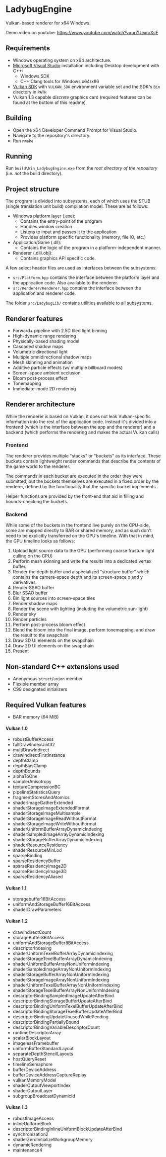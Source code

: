 # LadybugEngine
Vulkan-based renderer for x64 Windows.

Demo video on youtube: https://www.youtube.com/watch?v=urZUexrxXsE

## Requirements
- Windows operating system on x64 architecture.
- [Microsoft Visual Studio](https://visualstudio.microsoft.com/downloads/) installation including Desktop development with C++:
    - Windows SDK
    - C++ Clang tools for Windows x64/x86
- [Vulkan SDK](https://www.lunarg.com/vulkan-sdk/) with `VULKAN_SDK` environment variable set and the SDK's `Bin` directory in `PATH`
- Vulkan 1.3 capable _discrete_ graphics card (required features can be found at the bottom of this readme)
## Building
- Open the x64 Developer Command Prompt for Visual Studio.
- Navigate to the repository's directory.
- Run `nmake`
## Running
Run `build\Win_LadybugEngine.exe` from the _root directory of the repository_ (i.e. _not_ the build directory).

## Project structure
The program is divided into subsystems, each of which uses the STUB (single translation unit build) compilation model. These are as follows:
- Windows platform layer (.exe): 
    - Contains the entry-point of the program
    - Handles window creation
    - Listens to input and passes it to the application
    - Provides platform specific functionality (memory, file IO, etc.)
- Application/Game (.dll):
    - Contains the logic of the program in a platform-independent manner.
- Renderer (.dll/.obj):
    - Contains graphics API specific code.

A few select header files are used as interfaces between the subsystems:
- `src/Platform.hpp` contains the interface between the platform layer and the application code. Also available to the renderer.
- `src/Renderer/Renderer.hpp` contains the interface between the application and renderer code.

The folder `src/LadybugLib/` contains utilities available to all subsystems.

## Renderer features
- Forward+ pipeline with 2.5D tiled light binning
- High-dynamic range rendering
- Physically-based shading model
- Cascaded shadow maps
- Volumetric directional light
- Multiple omnidirectional shadow maps
- Mesh skinning and animation
- Additive particle effects (w/ multiple billboard modes)
- Screen-space ambient occlusion
- Bloom post-process effect
- Tonemapping
- Immediate-mode 2D rendering

## Renderer architecture
While the renderer is based on Vulkan, it does not leak Vulkan-specific information into the rest of the application code. Instead it's divided into a frontend (which is the interface between the app and the renderer) and a backend (which performs the rendering and makes the actual Vulkan calls)

### Frontend
The renderer provides multiple "stacks" or "buckets" as its interface. These buckets contain lightweight render commands that describe the contents of the game world to the renderer.

The commands in each bucket are executed in the order they were submitted, but the buckets themselves are executed in a fixed order by the renderer, defined by the functionality that the specific bucket implements.

Helper functions are provided by the front-end that aid in filling and bounds-checking the buckets.

### Backend
While some of the buckets in the frontend live purely on the CPU-side, some are mapped directly to BAR or shared memory, and as such don't need to be explicitly transferred on the GPU's timeline.
With that in mind, the GPU timeline looks as follows:
1. Upload light source data to the GPU (performing coarse frustum light culling on the CPU)
2. Perform mesh skinning and write the results into a dedicated vertex buffer.
3. Render the depth buffer and a specialized "structure buffer" which contains the camera-space depth and its screen-space x and y derivatives.
4. Render SSAO buffer
5. Blur SSAO buffer
6. Bin light sources into screen-space tiles
7. Render shadow maps
8. Render the scene with lighting (including the volumetric sun-light) 
9. Render sky
10. Render particles
11. Perform post-process bloom effect
12. Blend the bloom into the final image, perform tonemapping, and draw the result to the swapchain
13. Draw 3D UI elements on the swapchain
14. Draw 2D UI elements on the swapchain
15. Present

## Non-standard C++ extensions used
- Anonymous `struct`/`union` member
- Flexible member array
- C99 designated initializers

## Required Vulkan features
- BAR memory (64 MiB)
#### Vulkan 1.0
- robustBufferAccess
- fullDrawIndexUint32
- multiDrawIndirect
- drawIndirectFirstInstance
- depthClamp
- depthBiasClamp
- depthBounds
- alphaToOne
- samplerAnisotropy
- textureCompressionBC
- pipelineStatisticsQuery
- fragmentStoresAndAtomics
- shaderImageGatherExtended
- shaderStorageImageExtendedFormat
- shaderStorageImageMultisample
- shaderStorageImageReadWithoutFormat
- shaderStorageImageWriteWithoutFormat
- shaderUniformBufferArrayDynamicIndexing
- shaderSampledImageArrayDynamicIndexing
- shaderStorageBufferArrayDynamicIndexing
- shaderResourceResidency
- shaderResourceMinLod
- sparseBinding
- sparseResidencyBuffer
- sparseResidencyImage2D
- sparseResidencyImage3D
- sparseResidencyAliased
#### Vulkan 1.1
- storagebuffer16BitAccess
- uniformAndStorageBuffer16BitAccess
- shaderDrawParameters
#### Vulkan 1.2
- drawIndirectCount
- storageBuffer8BitAccess
- uniformAndStorageBuffer8BitAccess
- descriptorIndexing
- shaderUniformTexelBufferArrayDynamicIndexing
- shaderStorageTexelBufferArrayDynamicIndexing
- shaderUniformBufferArrayNonUniformIndexing
- shaderSampledImageArrayNonUniformIndexing
- shaderStorageBufferArrayNonUniformIndexing
- shaderStorageImageArrayNonUniformIndexing
- shaderUniformTexelBufferArrayNonUniformIndexing
- shaderStorageTexelBufferArrayNonUniformIndexing
- descriptorBindingSampledImageUpdateAfterBind
- descriptorBindingStorageBufferUpdateAfterBind
- descriptorBindingUniformTexelBufferUpdateAfterBind
- descriptorBindingStorageTexelBufferUpdateAfterBind
- descriptorBindingUpdateUnusedWhilePending
- descriptorBindingPartiallyBound
- descriptorBindingVariableDescriptorCount
- runtimeDescriptorArray
- scalarBlockLayout
- imagelessFramebuffer
- uniformBufferStandardLayout
- separateDepthStencilLayouts
- hostQueryReset
- timelineSemaphore
- bufferDeviceAddress
- bufferDeviceAddressCaptureReplay
- vulkanMemoryModel
- shaderOutputViewportIndex
- shaderOutputLayer
- subgroupBroadcastDynamicId

#### Vulkan 1.3
- robustImageAccess
- inlineUniformBlock
- descriptorBindingInlineUniformBlockUpdateAfterBind
- synchronization2
- shaderZeroInitializeWorkgroupMemory
- dynamicRendering
- maintenance4
